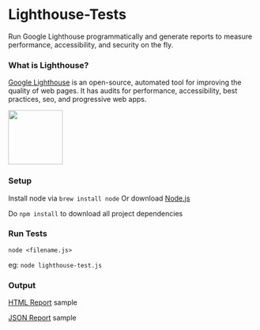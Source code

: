 #  Lighthouse-Tests
Run Google Lighthouse programmatically and generate reports to measure performance, accessibility, and security on the fly.

### What is Lighthouse?
[Google Lighthouse](https://developers.google.com/web/tools/lighthouse/) is an open-source, automated tool for improving the quality of web pages. It has audits for performance, accessibility, best practices, seo, and progressive web apps.

<img src ="https://developers.google.com/web/progressive-web-apps/images/pwa-lighthouse.png" height = "110">

### Setup 
Install node via `brew install node`  Or download [Node.js](https://nodejs.org/en/download/)

Do `npm install` to download all project dependencies

### Run Tests
`node <filename.js>`

eg: `node lighthouse-test.js`

### Output
[HTML Report](./reports/LoginPage.html) sample

[JSON Report](./reports/LoginPage.json) sample
